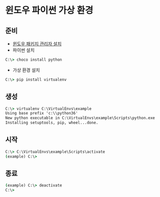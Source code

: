 # 윈도우 파이썬 가상 환경 

## 준비

* [윈도우 패키지 관리자 설치](/windows_package_mgr_choco)
* 파이썬 설치

```bat
C:\> choco install python
```

* 가상 환경 설치

```bat
C:\> pip install virtualenv
```

## 생성 

```bat
C:\> virtualenv C:\VirtualEnvs\example
Using base prefix 'c:\\python36'
New python executable in C:\VirtualEnvs\example\Scripts\python.exe
Installing setuptools, pip, wheel...done.
```

## 시작

```bat
C:\> C:\VirtualEnvs\example\Scripts\activate
(example) C:\>
```

## 종료

```bat
(example) C:\> deactivate
C:\>
```
